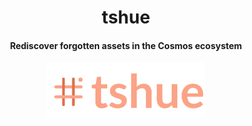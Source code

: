 <h1 align="center">
    tshue
</h1>

<h4 align="center">
    Rediscover forgotten assets in the Cosmos ecosystem
</h4>

<p align="center">
    <img width="50%" alt="tshue" src="media/tshue.png" />
</p>
